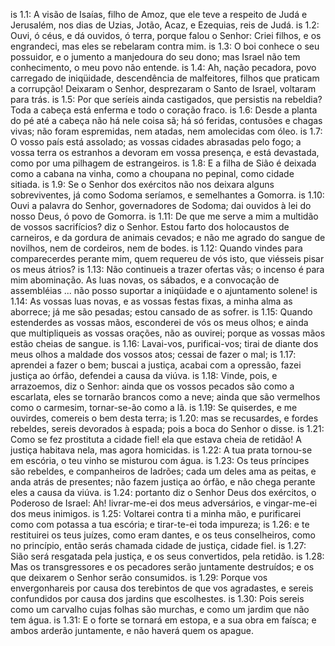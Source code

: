 is 1.1: A visão de Isaías, filho de Amoz, que ele teve a respeito de Judá e Jerusalém, nos dias de Uzias, Jotão, Acaz, e Ezequias, reis de Judá.
is 1.2: Ouvi, ó céus, e dá ouvidos, ó terra, porque falou o Senhor: Criei filhos, e os engrandeci, mas eles se rebelaram contra mim.
is 1.3: O boi conhece o seu possuidor, e o jumento a manjedoura do seu dono; mas Israel não tem conhecimento, o meu povo não entende.
is 1.4: Ah, nação pecadora, povo carregado de iniqüidade, descendência de malfeitores, filhos que praticam a corrupção! Deixaram o Senhor, desprezaram o Santo de Israel, voltaram para trás.
is 1.5: Por que seríeis ainda castigados, que persistis na rebeldia? Toda a cabeça está enferma e todo o coração fraco.
is 1.6: Desde a planta do pé até a cabeça não há nele coisa sã; há só feridas, contusões e chagas vivas; não foram espremidas, nem atadas, nem amolecidas com óleo.
is 1.7: O vosso país está assolado; as vossas cidades abrasadas pelo fogo; a vossa terra os estranhos a devoram em vossa presença, e está devastada, como por uma pilhagem de estrangeiros.
is 1.8: E a filha de Sião é deixada como a cabana na vinha, como a choupana no pepinal, como cidade sitiada.
is 1.9: Se o Senhor dos exércitos não nos deixara alguns sobreviventes, já como Sodoma seríamos, e semelhantes a Gomorra.
is 1.10: Ouvi a palavra do Senhor, governadores de Sodoma; dai ouvidos à lei do nosso Deus, ó povo de Gomorra.
is 1.11: De que me serve a mim a multidão de vossos sacrifícios? diz o Senhor. Estou farto dos holocaustos de carneiros, e da gordura de animais cevados; e não me agrado do sangue de novilhos, nem de cordeiros, nem de bodes.
is 1.12: Quando vindes para comparecerdes perante mim, quem requereu de vós isto, que viésseis pisar os meus átrios?
is 1.13: Não continueis a trazer ofertas vãs; o incenso é para mim abominação. As luas novas, os sábados, e a convocação de assembléias ... não posso suportar a iniqüidade e o ajuntamento solene!
is 1.14: As vossas luas novas, e as vossas festas fixas, a minha alma as aborrece; já me são pesadas; estou cansado de as sofrer.
is 1.15: Quando estenderdes as vossas mãos, esconderei de vós os meus olhos; e ainda que multipliqueis as vossas orações, não as ouvirei; porque as vossas mãos estão cheias de sangue.
is 1.16: Lavai-vos, purificai-vos; tirai de diante dos meus olhos a maldade dos vossos atos; cessai de fazer o mal;
is 1.17: aprendei a fazer o bem; buscai a justiça, acabai com a opressão, fazei justiça ao órfão, defendei a causa da viúva.
is 1.18: Vinde, pois, e arrazoemos, diz o Senhor: ainda que os vossos pecados são como a escarlata, eles se tornarão brancos como a neve; ainda que são vermelhos como o carmesim, tornar-se-ão como a lã.
is 1.19: Se quiserdes, e me ouvirdes, comereis o bem desta terra;
is 1.20: mas se recusardes, e fordes rebeldes, sereis devorados à espada; pois a boca do Senhor o disse.
is 1.21: Como se fez prostituta a cidade fiel! ela que estava cheia de retidão! A justiça habitava nela, mas agora homicidas.
is 1.22: A tua prata tornou-se em escória, o teu vinho se misturou com água.
is 1.23: Os teus príncipes são rebeldes, e companheiros de ladrões; cada um deles ama as peitas, e anda atrás de presentes; não fazem justiça ao órfão, e não chega perante eles a causa da viúva.
is 1.24: portanto diz o Senhor Deus dos exércitos, o Poderoso de Israel: Ah! livrar-me-ei dos meus adversários, e vingar-me-ei dos meus inimigos.
is 1.25: Voltarei contra ti a minha mão, e purificarei como com potassa a tua escória; e tirar-te-ei toda impureza;
is 1.26: e te restituirei os teus juízes, como eram dantes, e os teus conselheiros, como no princípio, então serás chamada cidade de justiça, cidade fiel.
is 1.27: Sião será resgatada pela justiça, e os seus convertidos, pela retidão.
is 1.28: Mas os transgressores e os pecadores serão juntamente destruídos; e os que deixarem o Senhor serão consumidos.
is 1.29: Porque vos envergonhareis por causa dos terebintos de que vos agradastes, e sereis confundidos por causa dos jardins que escolhestes.
is 1.30: Pois sereis como um carvalho cujas folhas são murchas, e como um jardim que não tem água.
is 1.31: E o forte se tornará em estopa, e a sua obra em faísca; e ambos arderão juntamente, e não haverá quem os apague.
